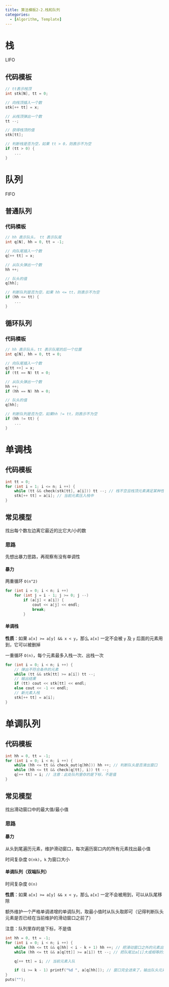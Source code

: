 ```yaml
---
title: 算法模板2-2.栈和队列
categories:
  - [Algorithm, Template]
---
```


# 栈

LIFO

## 代码模板

```cpp
// tt表示栈顶
int stk[N], tt = 0;

// 向栈顶插入一个数
stk[++ tt] = x;

// 从栈顶弹出一个数
tt --;

// 获得栈顶的值
stk[tt];

// 判断栈是否为空，如果 tt > 0，则表示不为空
if (tt > 0) {
    ...
}
```



# 队列

FIFO

## 普通队列

### 代码模板

```cpp
// hh 表示队头， tt 表示队尾
int q[N], hh = 0, tt = -1;

// 向队尾插入一个数
q[++ tt] = x;

// 从队头弹出一个数
hh ++;

// 队头的值
q[hh];

// 判断队列是否为空，如果 hh <= tt，则表示不为空
if (hh <= tt) {
    ...
}
```



## 循环队列

### 代码模板

```cpp
// hh 表示队头，tt 表示队尾的后一个位置
int q[N], hh = 0, tt = 0;

// 向队尾插入一个数
q[tt ++] = x;
if (tt == N) tt = 0;

// 从队头弹出一个数
hh ++;
if (hh == N) hh = 0;

// 队头的值
q[hh];

// 判断队列是否为空，如果hh != tt，则表示不为空
if (hh != tt) {
    ...
}
```

# 单调栈

## 代码模板

```cpp
int tt = 0;
for (int i = 1; i <= n; i ++) {
    while (tt && check(stk[tt], a[i])) tt --; // 栈不空且栈顶元素满足某种性质时，一直弹出栈顶元素
    stk[++ tt] = a[i]; // 当前元素压入栈中
}
```

## 常见模型

找出每个数左边离它最近的比它大/小的数

### 思路

先想出暴力思路，再观察有没有单调性

#### 暴力

两重循环 `O(n^2)`

```cpp
for (int i = 0; i < n; i ++)
    for (int j = i - 1; j >= 0; j --)
        if (a[j] < a[i]) {
            cout << a[j] << endl;
            break;
        }
```

#### 单调栈

**性质**：如果 `a[x] >= a[y] && x < y`，那么 `a[x]` 一定不会被 `y` 及 `y` 后面的元素用到，它可以被删掉

一重循环 `O(n)`，每个元素最多入栈一次、出栈一次

```cpp
for (int i = 0; i < n; i ++) {
    // 弹出不符合条件的元素
    while (tt && stk[tt] >= a[i]) tt --;
    // 输出结果
    if (tt) cout << stk[tt] << endl;
    else cout << -1 << endl;
    // 新元素入栈
    stk[++ tt] = a[i];
}
```



# 单调队列

## 代码模板

```cpp
int hh = 0, tt = -1;
for (int i = 0; i < n; i ++) {
    while (hh <= tt && check_out(q[hh])) hh ++; // 判断队头是否滑出窗口
    while (hh <= tt && check(q[tt], i)) tt --;
    q[++ tt] = i; // 注意：此处队列里存的是下标，不是值
}
```

## 常见模型

找出滑动窗口中的最大值/最小值

### 思路

#### 暴力

从头到尾遍历元素，维护滑动窗口，每次遍历窗口内的所有元素找出最小值

时间复杂度 `O(nk)`，`k` 为窗口大小

#### 单调队列（双端队列）

时间复杂度 `O(n)`

**性质**：如果 `a[x] >= a[y] && x < y`，那么 `a[x]` 一定不会被用到，可以从队尾移除

额外维护一个严格单调递增的单调队列，取最小值时从队头取即可（记得判断队头元素是否已经在当前维护的滑动窗口之前了）

注意：队列里存的是下标，不是值

```cpp
int hh = 0, tt = -1;
for (int i = 0; i < n; i ++) {
    while (hh <= tt && q[hh] < i - k + 1) hh ++; // 把滑动窗口之外的元素出队
    while (hh <= tt && a[q[tt]] >= a[i]) tt --; // 把队尾比a[i]大或相等的元素出队

    q[++ tt] = i; // 当前元素入队

    if (i >= k - 1) printf("%d ", a[q[hh]]); // 窗口完全进来了，输出队头元素（此时元素一定在滑动窗口范围内）
}
puts("");
```

